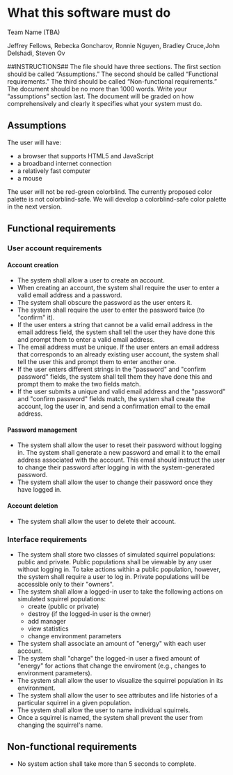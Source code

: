 # What this software must do

Team Name (TBA)

Jeffrey Fellows, Rebecka Goncharov, Ronnie Nguyen, Bradley Cruce,John Delshadi, Steven Ov

##INSTRUCTIONS##
The file should have three sections. The first section should be called “Assumptions.” The second should be called “Functional requirements.” The third should be called “Non-functional requirements.” The document should be no more than 1000 words. Write your “assumptions” section last. The document will be graded on how comprehensively and clearly it specifies what your system must do.

## Assumptions

The user will have:

+ a browser that supports HTML5 and JavaScript
+ a broadband internet connection
+ a relatively fast computer
+ a mouse

The user will not be red-green colorblind. The currently proposed color palette is not colorblind-safe. We will develop a colorblind-safe color palette in the next version.

## Functional requirements

### User account requirements

#### Account creation

+ The system shall allow a user to create an account.
+ When creating an account, the system shall require the user to enter a valid email address and a password.
+ The system shall obscure the password as the user enters it.
+ The system shall require the user to enter the password twice (to "confirm" it).
+ If the user enters a string that cannot be a valid email address in the email address field, the system shall tell the user they have done this and prompt them to enter a valid email address.
+ The email address must be unique. If the user enters an email address that corresponds to an already existing user account, the system shall tell the user this and prompt them to enter another one.
+ If the user enters different strings in the "password" and "confirm password" fields, the system shall tell them they have done this and prompt them to make the two fields match.
+ If the user submits a unique and valid email address and the "password" and "confirm password" fields match, the system shall create the account, log the user in, and send a confirmation email to the email address.

#### Password management

+ The system shall allow the user to reset their password without logging in. The system shall generate a new password and email it to the email address associated with the account. This email should instruct the user to change their password after logging in with the system-generated password.
+ The system shall allow the user to change their password once they have logged in.

#### Account deletion

+ The system shall allow the user to delete their account.

### Interface requirements

+ The system shall store two classes of simulated squirrel populations: public and private. Public populations shall be viewable by any user without logging in. To take actions within a public population, however, the system shall require a user to log in. Private populations will be accessible only to their "owners".
+ The system shall allow a logged-in user to take the following actions on simulated squirrel populations:
  + create (public or private)
  + destroy (if the logged-in user is the owner)
  + add manager
  + view statistics
  + change environment parameters
+ The system shall associate an amount of "energy" with each user account.
+ The system shall "charge" the logged-in user a fixed amount of "energy" for actions that change the enviroment (e.g., changes to environment parameters).
+ The system shall allow the user to visualize the squirrel population in its environment.
+ The system shall allow the user to see attributes and life histories of a particular squirrel in a given population.
+ The system shall allow the user to name individual squirrels.
+ Once a squirrel is named, the system shall prevent the user from changing the squirrel's name.

## Non-functional requirements

+ No system action shall take more than 5 seconds to complete.
